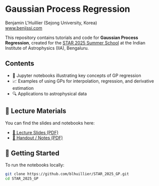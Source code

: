 # Gaussian Process Regression
Benjamin L'Huillier (Sejong University, Korea)  
www.benjissi.com  

This repository contains tutorials and code for **Gaussian Process Regression**, created for the [STAR 2025 Summer School]([https://www.example.com](https://events.iiap.res.in/event/250/)) at the Indian Institute of Astrophysics (IIA), Bengaluru.

## Contents

- 📝 Jupyter notebooks illustrating key concepts of GP regression
- 📈 Examples of using GPs for interpolation, regression, and derivative estimation
- 🔍 Applications to astrophysical data

## 📂 Lecture Materials

You can find the slides and notebooks here:

- [📑 Lecture Slides (PDF)](https://drive.google.com/file/d/1IQaQUfXMFrHhbff7Gda8Tx5vr35mfDUm/view?usp=sharing)
- [📓 Handout / Notes (PDF)](Notebooks/GP_solution.ipynb)

## 🚀 Getting Started

To run the notebooks locally:

```bash
git clone https://github.com/blhuillier/STAR_2025_GP.git
cd STAR_2025_GP
